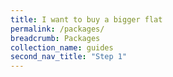 ```yaml
---
title: I want to buy a bigger flat
permalink: /packages/
breadcrumb: Packages
collection_name: guides
second_nav_title: "Step 1"
---
```

